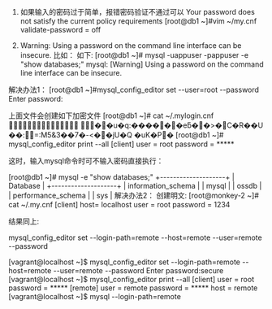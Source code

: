 1. 如果输入的密码过于简单，报错密码验证不通过可以
Your password does not satisfy the current policy requirements
[root@db1 ~]#vim ~/my.cnf
validate-password = off

2. Warning: Using a password on the command line interface can be insecure.
比如：
如下:
[root@db1 ~]# mysql -uappuser -pappuser -e "show databases;"
mysql: [Warning] Using a password on the command line interface can be insecure.

解决办法1：
[root@db1 ~]#mysql_config_editor set --user=root --password
Enter password: 

上面文件会创建如下加密文件
[root@db1 ~]# cat ~/.mylogin.cnf 

               ��u�q:������eƃ��>�C�R��U ��:=:M5&3��7�-<��jU�Q	�uK�P�
[root@db1 ~]# mysql_config_editor print --all
[client]
user = root
password = *****

这时，输入mysql命令时可不输入密码直接执行：

[root@db1 ~]# mysql -e "show databases;"
+--------------------+
| Database           |
+--------------------+
| information_schema |
| mysql              |
| ossdb              |
| performance_schema |
| sys                |
解决办法2：
创建明文:
[root@monkey-2 ~]# cat ~/.my.cnf
[client]
host= localhost
user = root
password = 1234

结果同上:

mysql_config_editor set --login-path=remote --host=remote --user=remote --password

[vagrant@localhost ~]$ mysql_config_editor set --login-path=remote --host=remote --user=remote --password
Enter password:secure
[vagrant@localhost ~]$ mysql_config_editor print --all
[client]
user = root
password = *****
[remote]
user = remote
password = *****
host = remote
[vagrant@localhost ~]$ mysql --login-path=remote